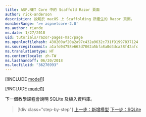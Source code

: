 ```yaml
---
title: ASP.NET Core 中的 Scaffold Razor 頁面
author: rick-anderson
description: 說明於 macOS 上 Scaffolding 所產生的 Razor 頁面。
monikerRange: '>= aspnetcore-2.0'
ms.author: riande
ms.date: 1/27/2018
uid: tutorials/razor-pages-mac/page
ms.openlocfilehash: 430200af20a2a97c432a9632c731f91997837124
ms.sourcegitcommit: a1afd04758e663d7062a5bfa8a0d4dca38f42afc
ms.translationtype: HT
ms.contentlocale: zh-TW
ms.lasthandoff: 06/20/2018
ms.locfileid: "36276993"
---
```

[!INCLUDE [model1](../../includes/RP/page1.md)]

[!INCLUDE [model1](../../includes/RP/page2.md)]

下一個教學課程會說明 SQLite 及植入資料庫。

> [!div class="step-by-step"]
> [上一步：新增模型](xref:tutorials/razor-pages-mac/model)
> [下一步：SQLite](xref:tutorials/razor-pages-mac/sql)
